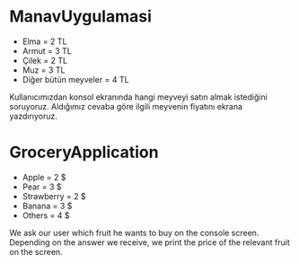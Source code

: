 # ManavUygulamasi
- Elma = 2 TL
- Armut = 3 TL
- Çilek = 2 TL
- Muz = 3 TL
- Diğer bütün meyveler = 4 TL

Kullanıcımızdan konsol ekranında hangi meyveyi satın almak istediğini soruyoruz. Aldığımız cevaba göre ilgili meyvenin fiyatını ekrana yazdırıyoruz. 

# GroceryApplication
- Apple = 2 $
- Pear = 3 $
- Strawberry = 2 $
- Banana = 3 $
- Others = 4 $

We ask our user which fruit he wants to buy on the console screen. Depending on the answer we receive, we print the price of the relevant fruit on the screen.

